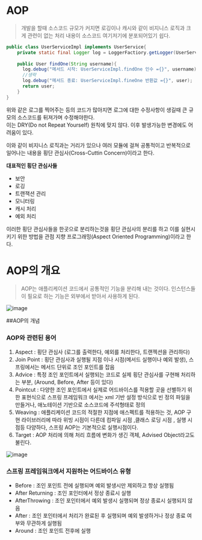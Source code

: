 # AOP
>개발을 할때 소스코드 규모가 커지면 로깅이나 캐시와 같이 비지니스 로직과 크게 관련이 없는 처리 내용이 소스코드 여기저기에 분포되어있기 쉽다.  

```java
public class UserServiceImpl implements UserService{
    private static final Logger log = LoggerFactiory.getLogger(UserService.Impl.class);
    
    public User findOne(String username){
      log.debug("메서드 시작: UserServiceImpl.findOne 인수 ={}", username);
      //생략
      log.debug("메서드 종료: UserServiceImpl.fineOne 반환값 ={}", user);
      return user;
    }
}
```
위와 같은 로그를 찍어주는 등의 코드가 많아지면 로그에 대한 수정사항이 생길때 큰 규모의 소스코드를 뒤져가며 수정해야한다.  
이는 DRY(Do not Repeat Yourself) 원칙에 맞지 않다. 이후 발생가능한 변경에도 어려움이 있다.

이와 같이 비지니스 로직과는 거리가 있으나 여러 모듈에 걸쳐 공통적이고 반복적으로 일어나는 내용을 횡단 관심사(Cross-Cuttin Concern)이라고 한다.  

**대표적인 횡단 관심사들**
- 보안
- 로깅
- 트랜잭션 관리
- 모니터링
- 캐시 처리
- 예외 처리

이러한 횡단 관심사들을 한곳으로 분리하는것을 횡단 관심사의 분리를 하고 이를 실현시키기 위한 방법을 관점 지향 프로그래밍(Aspect Oriented Programming)이라고 한다.

# AOP의 개요
>AOP는 애플리케이션 코드에서 공통적인 기능을 분리해 내는 것이다. 인스턴스들이 필요로 하는 기능은 외부에서 받아서 사용하게 된다.  

![image](https://user-images.githubusercontent.com/22045187/110441203-d777d200-80fc-11eb-9df1-73295cd305dd.png)

##AOP의 개념
### AOP와 관련된 용어
1. Aspect : 횡단 관심사 (로그를 출력한다, 예외를 처리한다, 트랜젝션을 관리하다)
2. Join Point : 횡단 관심사과 실행될 지점 이나 시점(메서드 실행이나 예외 발생), 스프링에서는 메서드 단위로 조인 포인트를 잡음
3. Advice : 특정 조인 포인트에서 실행되는 코드로 실제 횡단 관심사를 구현해 처리하는 부분, (Around, Before, After 등이 있다)
4. Pointcut : 다양한 조인 포인트에서 실제로 어드바이스를 적용할 곳을 선별하기 위한 표현식으로 스프링 프레임워크 에서는 xml 기반 설정 방식으로 빈 정의 파일을 만들거나, 애노테이션 기반으로 소스코드에 주석형태로 정의
5. Weaving : 애플리케이션 코드의 적절한 지점에 애스펙트를 적용하는 것, AOP 구현 라이브러리에 따라 위빙 시점이 다른데 컴파일 시점 ,클래스 로딩 시점 , 실행 시점등 다양하다, 스프링 AOP는 기본적으로 실행시점이다.  
6. Target : AOP 처리에 의해 처리 흐름에 변화가 생긴 객체, Advised Object라고도 불린다.  

![image](https://user-images.githubusercontent.com/22045187/110443207-055e1600-80ff-11eb-832a-79f5e9b3c080.png)

### 스프링 프레임워크에서 지원하는 어드바이스 유형
- Before : 조인 포인트 전에 실행되며 예외 발생시만 제외하고 항상 실행됨
- After Returning : 조인 포인터에서 정상 종료시 실행
- AfterThrowing : 조인 포인터에서 예외 발생시 실행되며 정상 종료시 실행되지 않음
- After : 조인 포인터에서 처리가 완료된 후 실행되며 예외 발생하거나 정상 종료 여부와 무관하게 실행됨
- Around : 조인 포인트 전후에 실행

